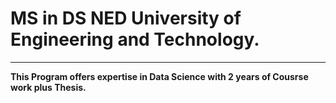 # MS in DS NED University of Engineering and Technology.
---
**This Program offers expertise in Data Science with 2 years of Cousrse work plus Thesis.**
